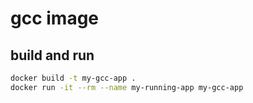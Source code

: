 # gcc image

## build and run
```bash
docker build -t my-gcc-app .
docker run -it --rm --name my-running-app my-gcc-app
```